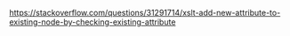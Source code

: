 https://stackoverflow.com/questions/31291714/xslt-add-new-attribute-to-existing-node-by-checking-existing-attribute
